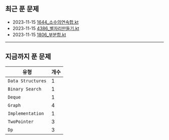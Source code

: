 
## 최근 푼 문제

- 2023-11-15 [1644_소수의연속합.kt](https://github.com/yangsooplus/Algorithm-Kotlin/commit/ea77026b1591b7faa76585fc29d08f3bfb655a99)
- 2023-11-15 [4386_별자리만들기.kt](https://github.com/yangsooplus/Algorithm-Kotlin/commit/54de65ac10932e74a087acb3aa24aba8d6301c87)
- 2023-11-15 [1806_부분합.kt](https://github.com/yangsooplus/Algorithm-Kotlin/commit/6a7359ed1e4f27fda99edbe7ec7642d2e214a38d)
---
## 지금까지 푼 문제

|유형|개수|
|---|---|
|`Data Structures`|1|
|`Binary Search`|1|
|`Deque`|1|
|`Graph`|4|
|`Implementation`|1|
|`TwoPointer`|3|
|`Dp`|3|
